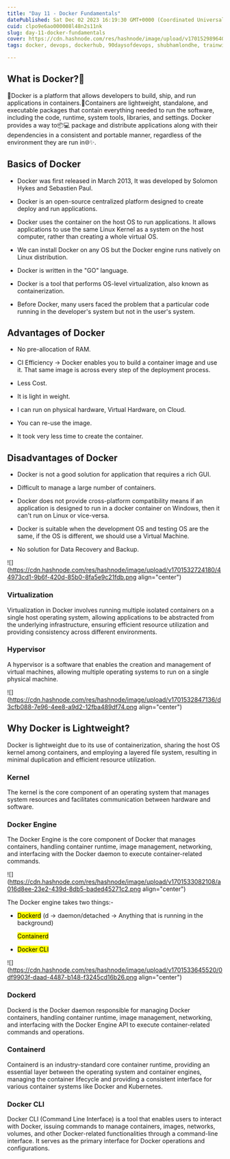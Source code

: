 ```yaml
---
title: "Day 11 - Docker Fundamentals"
datePublished: Sat Dec 02 2023 16:19:30 GMT+0000 (Coordinated Universal Time)
cuid: clpo9e6ao000008l48n2s11nk
slug: day-11-docker-fundamentals
cover: https://cdn.hashnode.com/res/hashnode/image/upload/v1701529896409/a9b7d1a0-37bb-45ea-8e11-56a41431cb12.png
tags: docker, devops, dockerhub, 90daysofdevops, shubhamlondhe, trainwithshubham, tws

---
```


## What is Docker?🐳

🐳Docker is a platform that allows developers to build, ship, and run applications in containers.🚀Containers are lightweight, standalone, and executable packages that contain everything needed to run the software, including the code, runtime, system tools, libraries, and settings. Docker provides a way to📦💻 package and distribute applications along with their dependencies in a consistent and portable manner, regardless of the environment they are run in🌐✨.

## Basics of Docker

* Docker was first released in March 2013, It was developed by Solomon Hykes and Sebastien Paul.
    
* Docker is an open-source centralized platform designed to create deploy and run applications.
    
* Docker uses the container on the host OS to run applications. It allows applications to use the same Linux Kernel as a system on the host computer, rather than creating a whole virtual OS.
    
* We can install Docker on any OS but the Docker engine runs natively on Linux distribution.
    
* Docker is written in the "GO" language.
    
* Docker is a tool that performs OS-level virtualization, also known as containerization.
    
* Before Docker, many users faced the problem that a particular code running in the developer's system but not in the user's system.
    

## Advantages of Docker

* No pre-allocation of RAM.
    
* CI Efficiency -&gt; Docker enables you to build a container image and use it. That same image is across every step of the deployment process.
    
* Less Cost.
    
* It is light in weight.
    
* I can run on physical hardware, Virtual Hardware, on Cloud.
    
* You can re-use the image.
    
* It took very less time to create the container.
    

## Disadvantages of Docker

* Docker is not a good solution for application that requires a rich GUI.
    
* Difficult to manage a large number of containers.
    
* Docker does not provide cross-platform compatibility means if an application is designed to run in a docker container on Windows, then it can't run on Linux or vice-versa.
    
* Docker is suitable when the development OS and testing OS are the same, if the OS is different, we should use a Virtual Machine.
    
* No solution for Data Recovery and Backup.
    

![](https://cdn.hashnode.com/res/hashnode/image/upload/v1701532724180/44973cd1-9b6f-420d-85b0-8fa5e9c21fdb.png align="center")

### **Virtualization**

Virtualization in Docker involves running multiple isolated containers on a single host operating system, allowing applications to be abstracted from the underlying infrastructure, ensuring efficient resource utilization and providing consistency across different environments.

### **Hypervisor**

A hypervisor is a software that enables the creation and management of virtual machines, allowing multiple operating systems to run on a single physical machine.

![](https://cdn.hashnode.com/res/hashnode/image/upload/v1701532847136/d3cfb088-7e96-4ee8-a9d2-12fba489df74.png align="center")

## **Why Docker is Lightweight?**

Docker is lightweight due to its use of containerization, sharing the host OS kernel among containers, and employing a layered file system, resulting in minimal duplication and efficient resource utilization.

### **Kernel**

The kernel is the core component of an operating system that manages system resources and facilitates communication between hardware and software.

### **Docker Engine**

The Docker Engine is the core component of Docker that manages containers, handling container runtime, image management, networking, and interfacing with the Docker daemon to execute container-related commands.

![](https://cdn.hashnode.com/res/hashnode/image/upload/v1701533082108/a016d8ee-23e2-439d-8db5-baded45271c2.png align="center")

The Docker engine takes two things:-

* <mark>Dockerd</mark> (d -&gt; daemon/detached -&gt; Anything that is running in the background)
    
    <mark>Containerd</mark>
    
* <mark>Docker CLI</mark>
    

![](https://cdn.hashnode.com/res/hashnode/image/upload/v1701533645520/0df9903f-daad-4487-b148-f3245cd16b26.png align="center")

### **Dockerd**

Dockerd is the Docker daemon responsible for managing Docker containers, handling container runtime, image management, networking, and interfacing with the Docker Engine API to execute container-related commands and operations.

### **Containerd**

Containerd is an industry-standard core container runtime, providing an essential layer between the operating system and container engines, managing the container lifecycle and providing a consistent interface for various container systems like Docker and Kubernetes.

### **Docker CLI**

Docker CLI (Command Line Interface) is a tool that enables users to interact with Docker, issuing commands to manage containers, images, networks, volumes, and other Docker-related functionalities through a command-line interface. It serves as the primary interface for Docker operations and configurations.